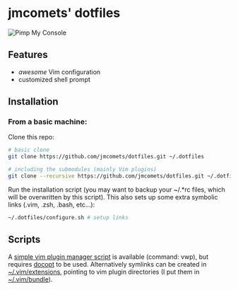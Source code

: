 jmcomets' dotfiles
==================

![Pimp My Console][]

## Features

- *awesome* Vim configuration
- customized shell prompt

## Installation

### From a basic machine:

Clone this repo:

```bash
# basic clone
git clone https://github.com/jmcomets/dotfiles.git ~/.dotfiles

# including the submodules (mainly Vim plugins)
git clone --recursive https://github.com/jmcomets/dotfiles.git ~/.dotfiles
```

Run the installation script (you may want to backup your ~/.\*rc files,
which will be overwritten by this script). This also sets up some extra
symbolic links (.vim, .zsh, .bash, etc...):

```bash
~/.dotfiles/configure.sh # setup links
```

## Scripts

A [simple vim plugin manager script] is available (command: vwp), but requires [docopt] to be used.
Alternatively symlinks can be created in [~/.vim/extensions], pointing to vim plugin directories
(I put them in [~/.vim/bundle]).

[Pimp My Console]: ../../blob/29c2f7e0f546bfcf40e375f4e98bb3e00a75c13c/Misc/pimp-my-console.png?raw=true
[aliases]: ../../blob/master/Shell/aliases
[~/.vim/extensions]: ../../blob/master/Vim/extensions
[~/.vim/bundle]: ../../blob/master/Vim/bundle
[simple vim plugin manager script]: ../../blob/master/Bin/vwp
[docopt]: https://github.com/docopt/docopt
